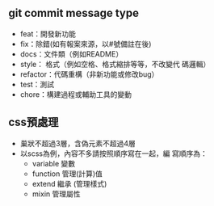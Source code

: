 
## git commit message type
- feat：開發新功能
- fix：除錯(如有報案來源，以#號備註在後)
- docs：文件類（例如README）
- style： 格式（例如空格、格式縮排等等，不改變代
碼邏輯）
- refactor：代碼重構（非新功能或修改bug）
- test：測試
- chore：構建過程或輔助工具的變動


## css預處理
- 巢狀不超過3層，含偽元素不超過4層
- 以scss為例，內容不多請按照順序寫在一起，編
寫順序為：
    - variable 變數
    - function 管理(計算)值
    - extend 繼承 (管理樣式)
    - mixin 管理屬性

